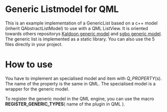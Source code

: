 # Generic Listmodel for QML

This is an example implementation of a GenericList based on a c++ model (inherit QAbstractListModel) to use with a QML ListView. It is oriented towards others repositorys [Kaldoon generic model](https://github.com/koldoon/qt-listview-generic-cpp-model) and [sgbo generic model](https://github.com/sgbo/QGenericListModel).
The generic list is implemented as a static library. You can also use the 5 files directly in your project. 

# How to use
You have to implement an specialised model and item with *Q_PROPERTY*(s). The name of the property is the same in QML. The specialised model is a wrapper for the generic model.

To register the generic model in the QML engine, you can use the macro **REGISTER_GENERIC_TYPES**( name of the plugin in QML ).